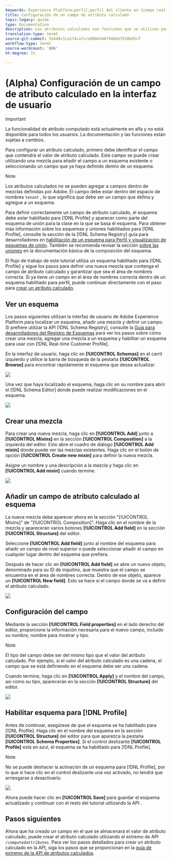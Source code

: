 ```yaml
---
keywords: Experience Platform;perfil;perfil del cliente en tiempo real;solución de problemas;API
title: Configuración de un campo de atributo calculado
topic-legacy: guide
type: Documentation
description: Los atributos calculados son funciones que se utilizan para acumular datos de nivel de evento en atributos de nivel de perfil. Para configurar un atributo calculado, primero debe identificar el campo que contendrá el valor de atributo calculado. Este campo se puede crear utilizando una mezcla para añadir el campo a un esquema existente o seleccionando un campo que ya haya definido dentro de un esquema.
translation-type: tm+mt
source-git-commit: 5d449c1ca174cafcca988e9487940eb7550bd5cf
workflow-type: tm+mt
source-wordcount: '806'
ht-degree: 1%

---
```



# (Alpha) Configuración de un campo de atributo calculado en la interfaz de usuario

>[!IMPORTANT]
>
>La funcionalidad de atributo computado está actualmente en alfa y no está disponible para todos los usuarios. La documentación y las funciones están sujetas a cambios.

Para configurar un atributo calculado, primero debe identificar el campo que contendrá el valor de atributo calculado. Este campo se puede crear utilizando una mezcla para añadir el campo a un esquema existente o seleccionando un campo que ya haya definido dentro de un esquema.

>[!NOTE]
>
>Los atributos calculados no se pueden agregar a campos dentro de mezclas definidas por Adobe. El campo debe estar dentro del espacio de nombres `tenant` , lo que significa que debe ser un campo que defina y agregue a un esquema.

Para definir correctamente un campo de atributo calculado, el esquema debe estar habilitado para [!DNL Profile] y aparecer como parte del esquema de unión para la clase en la que se basa el esquema. Para obtener más información sobre los esquemas y uniones habilitados para [!DNL Profile], consulte la sección de la [!DNL Schema Registry] guía para desarrolladores en [habilitación de un esquema para Perfil y visualización de esquemas de unión](../../xdm/api/getting-started.md). También se recomienda revisar la sección [sobre las uniones](../../xdm/schema/composition.md) en la documentación básica de la composición del esquema.

El flujo de trabajo de este tutorial utiliza un esquema habilitado para [!DNL Profile] y sigue los pasos para definir una nueva mezcla que contenga el campo de atributo calculado y garantizar que sea el área de nombres correcta. Si ya tiene un campo en el área de nombres correcta dentro de un esquema habilitado para perfil, puede continuar directamente con el paso para [crear un atributo calculado](#create-a-computed-attribute).

## Ver un esquema

Los pasos siguientes utilizan la interfaz de usuario de Adobe Experience Platform para localizar un esquema, añadir una mezcla y definir un campo. Si prefiere utilizar la API [!DNL Schema Registry], consulte la [Guía para desarrolladores del Registro de Esquemas](../../xdm/api/getting-started.md) para ver los pasos sobre cómo crear una mezcla, agregar una mezcla a un esquema y habilitar un esquema para usar con [!DNL Real-time Customer Profile].

En la interfaz de usuario, haga clic en **[!UICONTROL Schemas]** en el carril izquierdo y utilice la barra de búsqueda de la pestaña **[!UICONTROL Browse]** para encontrar rápidamente el esquema que desea actualizar.

![](../images/computed-attributes/Schemas-Browse.png)

Una vez que haya localizado el esquema, haga clic en su nombre para abrir el [!DNL Schema Editor] donde puede realizar modificaciones en el esquema.

![](../images/computed-attributes/Schema-Editor.png)

## Crear una mezcla

Para crear una nueva mezcla, haga clic en **[!UICONTROL Add]** junto a **[!UICONTROL Mixins]** en la sección **[!UICONTROL Composition]** a la izquierda del editor. Esto abre el cuadro de diálogo **[!UICONTROL Add mixin]** donde puede ver las mezclas existentes. Haga clic en el botón de opción **[!UICONTROL Create new mixin]** para definir la nueva mezcla.

Asigne un nombre y una descripción a la mezcla y haga clic en **[!UICONTROL Add mixin]** cuando termine.

![](../images/computed-attributes/Add-mixin.png)

## Añadir un campo de atributo calculado al esquema

La nueva mezcla debe aparecer ahora en la sección &quot;[!UICONTROL Mixins]&quot; de &quot;[!UICONTROL Composition]&quot;. Haga clic en el nombre de la mezcla y aparecerán varios botones **[!UICONTROL Add field]** en la sección **[!UICONTROL Structure]** del editor.

Seleccione **[!UICONTROL Add field]** junto al nombre del esquema para añadir un campo de nivel superior o puede seleccionar añadir el campo en cualquier lugar dentro del esquema que prefiera.

Después de hacer clic en **[!UICONTROL Add field]** se abre un nuevo objeto, denominado para su ID de inquilino, que muestra que el campo se encuentra en el área de nombres correcta. Dentro de ese objeto, aparece un **[!UICONTROL New field]**. Esto se hace si el campo donde se va a definir el atributo calculado.

![](../images/computed-attributes/New-field.png)

## Configuración del campo

Mediante la sección **[!UICONTROL Field properties]** en el lado derecho del editor, proporcione la información necesaria para el nuevo campo, incluido su nombre, nombre para mostrar y tipo.

>[!NOTE]
>
>El tipo del campo debe ser del mismo tipo que el valor del atributo calculado. Por ejemplo, si el valor del atributo calculado es una cadena, el campo que se está definiendo en el esquema debe ser una cadena.

Cuando termine, haga clic en **[!UICONTROL Apply]** y el nombre del campo, así como su tipo, aparecerán en la sección **[!UICONTROL Structure]** del editor.

![](../images/computed-attributes/Apply.png)

## Habilitar esquema para [!DNL Profile]

Antes de continuar, asegúrese de que el esquema se ha habilitado para [!DNL Profile]. Haga clic en el nombre del esquema en la sección **[!UICONTROL Structure]** del editor para que aparezca la pestaña **[!UICONTROL Schema Properties]**. Si el control deslizante **[!UICONTROL Profile]** está en azul, el esquema se ha habilitado para [!DNL Profile].

>[!NOTE]
>
>No se puede deshacer la activación de un esquema para [!DNL Profile], por lo que si hace clic en el control deslizante una vez activado, no tendrá que arriesgarse a desactivarlo.

![](../images/computed-attributes/Profile.png)

Ahora puede hacer clic en **[!UICONTROL Save]** para guardar el esquema actualizado y continuar con el resto del tutorial utilizando la API .

## Pasos siguientes

Ahora que ha creado un campo en el que se almacenará el valor de atributo calculado, puede crear el atributo calculado utilizando el extremo de API `/computedattributes`. Para ver los pasos detallados para crear un atributo calculado en la API, siga los pasos que se proporcionan en la [guía de extremo de la API de atributos calculados](ca-api.md).